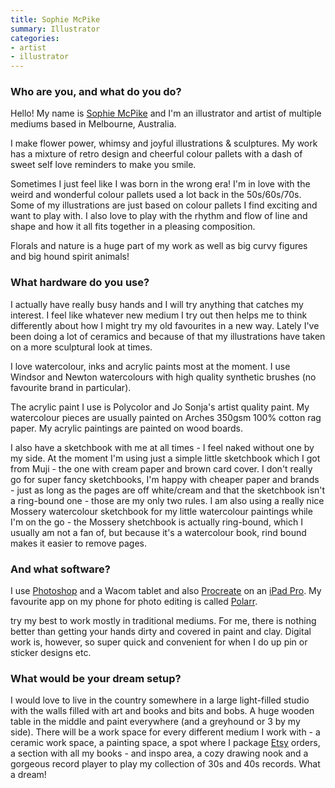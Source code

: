 ```yaml
---
title: Sophie McPike
summary: Illustrator
categories:
- artist
- illustrator
---
```


### Who are you, and what do you do?

Hello! My name is [Sophie McPike](http://www.sophiemcpike.com/ "Sophie's website.") and I'm an illustrator and artist of multiple mediums based in Melbourne, Australia.

I make flower power, whimsy and joyful illustrations & sculptures. My work has a mixture of retro design and cheerful colour pallets with a dash of sweet self love reminders to make you smile.

Sometimes I just feel like I was born in the wrong era! I'm in love with the weird and wonderful colour pallets used a lot back in the 50s/60s/70s. Some of my illustrations are just based on colour pallets I find exciting and want to play with. I also love to play with the rhythm and flow of line and shape and how it all fits together in a pleasing composition. 

Florals and nature is a huge part of my work as well as big curvy figures and big hound spirit animals!

### What hardware do you use?

I actually have really busy hands and I will try anything that catches my interest. I feel like whatever new medium I try out then helps me to think differently about how I might try my old favourites in a new way. Lately I've been doing a lot of ceramics and because of that my illustrations have taken on a more sculptural look at times.

I love watercolour, inks and acrylic paints most at the moment. I use Windsor and Newton watercolours with high quality synthetic brushes (no favourite brand in particular).

The acrylic paint I use is Polycolor and Jo Sonja's artist quality paint. My watercolour pieces are usually painted on Arches 350gsm 100% cotton rag paper. My acrylic paintings are painted on wood boards.

I also have a sketchbook with me at all times - I feel naked without one by my side. At the moment I'm using just a simple little sketchbook which I got from Muji - the one with cream paper and brown card cover. I don't really go for super fancy sketchbooks, I'm happy with cheaper paper and brands - just as long as the pages are off white/cream and that the sketchbook isn't a ring-bound one - those are my only two rules. I am also using a really nice Mossery watercolour sketchbook for my little watercolour paintings while I'm on the go - the Mossery shetchbook is actually ring-bound, which I usually am not a fan of, but because it's a watercolour book, rind bound makes it easier to remove pages.

### And what software?

I use [Photoshop][] and a Wacom tablet and also [Procreate][procreate-ios] on an [iPad Pro][ipad-pro]. My favourite app on my phone for photo editing is called [Polarr][polarr-ios].

 try my best to work mostly in traditional mediums. For me, there is nothing better than getting your hands dirty and covered in paint and clay. Digital work is, however, so super quick and convenient for when I do up pin or sticker designs etc.

### What would be your dream setup?

I would love to live in the country somewhere in a large light-filled studio with the walls filled with art and books and bits and bobs. A huge wooden table in the middle and paint everywhere (and a greyhound or 3 by my side). There will be a work space for every different medium I work with - a ceramic work space, a painting space, a spot where I package [Etsy](https://www.etsy.com/shop/sophiemcpike "Sophie's Etsy store.") orders, a section with all my books - and inspo area, a cozy drawing nook and a gorgeous record player to play my collection of 30s and 40s records. What a dream!

[ipad-pro]: https://en.wikipedia.org/wiki/IPad_Pro "An iOS tablet."
[photoshop]: https://www.adobe.com/products/photoshop.html "A bitmap image editor."
[polarr-ios]: https://apps.apple.com/us/app/polarr-photo-editor/id988173374 "A photo editing app."
[procreate-ios]: https://itunes.apple.com/us/app/procreate/id425073498 "A powerful illustration app."
